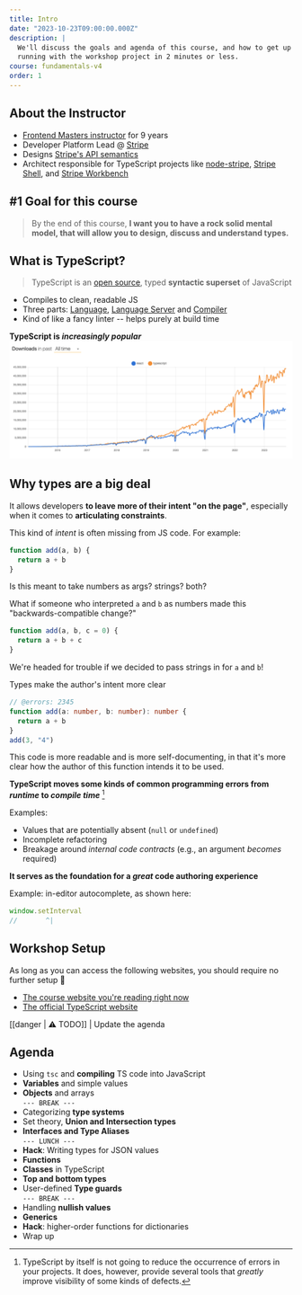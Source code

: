 ```yaml
---
title: Intro
date: "2023-10-23T09:00:00.000Z"
description: |
  We'll discuss the goals and agenda of this course, and how to get up and
  running with the workshop project in 2 minutes or less.
course: fundamentals-v4
order: 1
---
```


## About the Instructor

- [Frontend Masters instructor](https://frontendmasters.com/teachers/mike-north/) for 9 years
- Developer Platform Lead @ [Stripe](https://stripe.com)
- Designs [Stripe's API semantics](https://stripe.com/docs/api)
- Architect responsible for TypeScript projects like [node-stripe](https://github.com/stripe/stripe-node), [Stripe Shell](https://stripe.sh/), and [Stripe Workbench](https://workbench.stripe.dev/)

## #1 Goal for this course

> By the end of this course, **I want you to have a rock solid mental model, that will allow you to design, discuss and understand types.**

## What is TypeScript?

> TypeScript is an [open source](https://github.com/microsoft/TypeScript), typed **syntactic superset** of JavaScript

- Compiles to clean, readable JS
- Three parts: [Language](https://www.typescriptlang.org/docs/handbook/2/everyday-types.html), [Language Server](https://microsoft.github.io/language-server-protocol/) and [Compiler](https://github.com/microsoft/TypeScript/tree/5c3045bc4f0d7b9a3e0d43cbf091ced99db8953c/src/compiler)
- Kind of like a fancy linter -- helps purely at build time

**TypeScript is _increasingly popular_**
![downloads-graph](./graph.png)

## Why types are a big deal

It allows developers **to leave more of their intent "on the page"**, especially when it comes to **articulating constraints**.

This kind of _intent_ is often missing from JS code. For example:

```js
function add(a, b) {
  return a + b
}
```

Is this meant to take numbers as args? strings? both?

What if someone who interpreted `a` and `b` as numbers made this "backwards-compatible change?"

```js
function add(a, b, c = 0) {
  return a + b + c
}
```

We're headed for trouble if we decided to pass strings in for `a` and `b`!

Types make the author's intent more clear

```ts twoslash
// @errors: 2345
function add(a: number, b: number): number {
  return a + b
}
add(3, "4")
```

This code is more readable and is more self-documenting, in that it's more clear how the author of this function intends it to be used.

**TypeScript moves some kinds of common programming errors from _runtime_ to _compile time_** [^1]

Examples:

- Values that are potentially absent (`null` or `undefined`)
- Incomplete refactoring
- Breakage around _internal code contracts_ (e.g., an argument _becomes_ required)

**It serves as the foundation for a _great_ code authoring experience**

Example: in-editor autocomplete, as shown here:

```ts twoslash
window.setInterval
//       ^|
```

## Workshop Setup

As long as you can access the following websites, you should require no further setup :tada:

- [The course website you're reading right now](https://fun-v3.typescript-training.com)
- [The official TypeScript website](https://www.typescriptlang.org)

<!-- ## Which of your TypeScript courses is right for me?

I've made four TS courses for Frontend Masters so far:

### Core

These courses focus on deep understanding of the programming language
and how the TS compiler models and checks your code. Most of the "class time" is
spent in a _lab environment_.

- [TypeScript Fundamentals (v3)](https://frontendmasters.com/workshops/typescript-v3/) <br />
  By the end of this course, you'll have **a basic understanding of the TypeScript language**
- [Intermediate TypeScript](https://frontendmasters.com/workshops/intermediate-typescript/) <br />
  By the end of this course, you'll be **prepared to contribute to a wide range of non-trivial TypeScript projects**. You
  could be well on your way to becoming the TypeScript expert on your team.

### Electives

These courses focus on _application_ of TypeScript to _solving problems at scale_.
Most of the "class time" is spent _building apps together_.

- [Production-Grade TypeScript](https://frontendmasters.com/courses/production-typescript/) <br />
  This course focuses on **build pipelines, tooling, and practical use of TypeScript _at scale_**.
- [JS &amp; TS Monorepos](https://frontendmasters.com/courses/monorepos/) <br />
  This course focuses on _monorepos_ -- the concept of **multiple sub-projects existing in a single git repository**. -->

<!-- TODO: UPDATE AGENDA -->
[[danger | :warning: TODO]]
| Update the agenda

## Agenda

- Using `tsc` and **compiling** TS code into JavaScript
- **Variables** and simple values
- **Objects** and arrays
  <br/>`--- BREAK ---`
- Categorizing **type systems**
- Set theory, **Union and Intersection types**
- **Interfaces and Type Aliases**
  <br/>`--- LUNCH ---`
- **Hack**: Writing types for JSON values
- **Functions**
- **Classes** in TypeScript
- **Top and bottom types**
- User-defined **Type guards**
  <br/>`--- BREAK ---`
- Handling **nullish values**
- **Generics**
- **Hack**: higher-order functions for dictionaries
- Wrap up

[^1]: TypeScript by itself is not going to reduce the occurrence of errors in your projects. It does, however, provide several tools that _greatly_ improve visibility of some kinds of defects.
